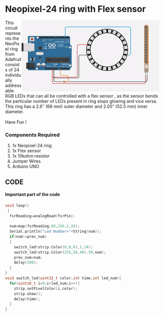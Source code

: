 <h1>Neopixel-24 ring with Flex sensor</h1>

<div>
    <img width=450 align=right src="https://github.com/Electroversity/Electroverse/blob/main/Basics%202/15-Neopixel%2024%20ring%20with%20flex%20sensor/ezgif.com-gif-maker.gif">
    <p>This circuit represents the NeoPixel ring from Adafruit consists of 24 individually addressable RGB LEDs that can all be controlled with a flex sensor , as the sensor bends the particular number of LEDs present in ring stops glowing and vice versa. This ring has a 2.6″ (66 mm) outer diameter and 2.05″ (52.5 mm) inner diameter.<br><br>
  Have Fun !</p>
    
  <h3>Components Required</h3>
  <ol>
    <li>1x Neopixel-24 ring</li>
    <li>1x Flex sensor</li>
    <li>1x 10kohm resistor</li>
    <li>Jumper Wires</li>
    <li>Arduino UNO</li>
  </ol>
    
</div>

## CODE
#### Important part of the code 

```C++
void loop()
 {
  fsrReading=analogRead(fsrPin);
  
  num=map(fsrReading,60,256,1,24);
  Serial.println("Led Number="+String(num));
  if(num!=prev_num)
  {
    switch_led(strip.Color(0,0,0),1,24);
    switch_led(strip.Color(255,50,40),50,num);
    prev_num=num;
    delay(500);
  }
}
void switch_led(uint32_t color,int time,int led_num){
  for(uint16_t i=0;i<led_num;i++){
    strip.setPixelColor(i,color);
    strip.show();
    delay(time);
  }
}
```
